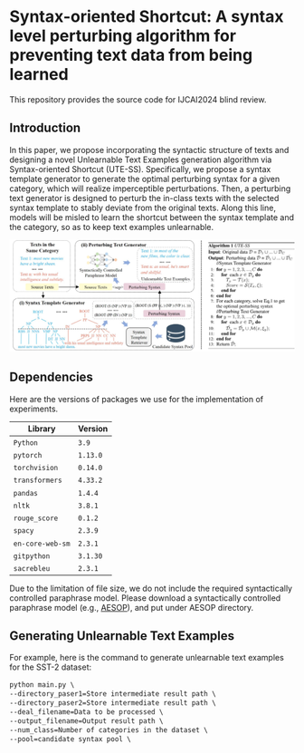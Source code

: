 # Syntax-oriented Shortcut: A syntax level perturbing algorithm for preventing text data from being learned

This repository provides the source code for IJCAI2024 blind review.


## Introduction

In this paper, we propose incorporating the syntactic structure of texts and designing a novel Unlearnable Text Examples generation algorithm via Syntax-oriented Shortcut (UTE-SS).
Specifically, we propose a syntax template generator to generate the optimal perturbing syntax for a given category, which will realize imperceptible perturbations.
Then, a perturbing text generator is designed to perturb the in-class texts with the selected syntax template to stably deviate from the original texts.
Along this line, models will be misled to learn the shortcut between the syntax template and the category, so as to keep text examples unlearnable.
<div align=center>
<img src="overview.jpg" width="800px">
</div>


## Dependencies

Here are the versions of packages we use for the implementation of experiments.


| Library          | Version  |
|------------------|----------|
| `Python`         | `3.9`    |
| `pytorch`        | `1.13.0` |
| `torchvision`    | `0.14.0` |
| `transformers`   | `4.33.2` |
| `pandas`         | `1.4.4`  |
| `nltk`           | `3.8.1`  |
| `rouge_score`    | `0.1.2`  |
| `spacy`          | `2.3.9`  |
| `en-core-web-sm` | `2.3.1`  |
| `gitpython`      | `3.1.30` |
| `sacrebleu`      | `2.3.1`  |




Due to the limitation of file size, we do not include the required syntactically controlled paraphrase model. Please download a syntactically controlled paraphrase model (e.g., [AESOP](https://github.com/PlusLabNLP/AESOP)), and put under AESOP directory.






## Generating Unlearnable Text Examples

For example, here is the command to generate unlearnable text examples for the SST-2 dataset:

```console
python main.py \
--directory_paser1=Store intermediate result path \
--directory_paser2=Store intermediate result path \
--deal_filename=Data to be processed \
--output_filename=Output result path \
--num_class=Number of categories in the dataset \
--pool=candidate syntax pool \
```



